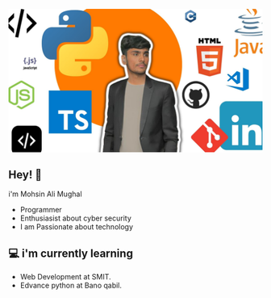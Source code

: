 ![my image](./image.jpg)

<!---
mohsinalimughal/mohsinalimughal is a ✨ special ✨ repository because its `README.md` (this file) appears on your GitHub profile.
You can click the Preview link to take a look at your changes.
--->
<h2> Hey! 👋 </h2>

i'm Mohsin Ali Mughal
- Programmer
- Enthusiasist about cyber security
- I am Passionate about technology


<h2> 💻 i'm currently learning</h2>

- Web Development at SMIT.
- Edvance python at Bano qabil.

